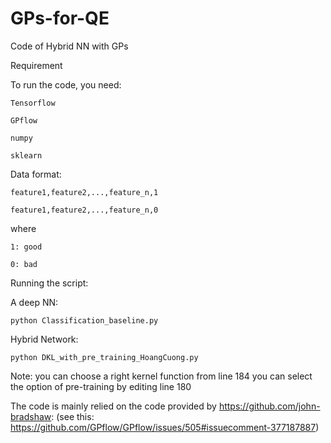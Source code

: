 # GPs-for-QE

Code of Hybrid NN with GPs

Requirement

To run the code, you need:

    Tensorflow

    GPflow

    numpy

    sklearn

Data format:

    feature1,feature2,...,feature_n,1

    feature1,feature2,...,feature_n,0
where
    
    1: good
    
    0: bad


Running the script:

A deep NN:

    python Classification_baseline.py

Hybrid Network:

    python DKL_with_pre_training_HoangCuong.py

Note: you can choose a right kernel function from line 184
you can select the option of pre-training by editing line 180



The code is mainly relied on the code provided by https://github.com/john-bradshaw: (see this: https://github.com/GPflow/GPflow/issues/505#issuecomment-377187887)

